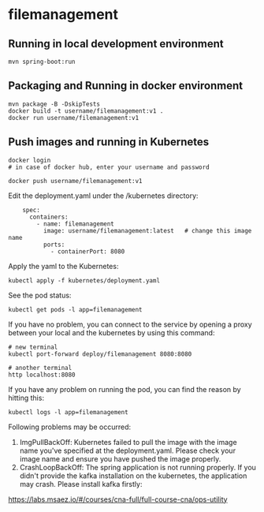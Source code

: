 # filemanagement

## Running in local development environment

```
mvn spring-boot:run
```

## Packaging and Running in docker environment

```
mvn package -B -DskipTests
docker build -t username/filemanagement:v1 .
docker run username/filemanagement:v1
```

## Push images and running in Kubernetes

```
docker login 
# in case of docker hub, enter your username and password

docker push username/filemanagement:v1
```

Edit the deployment.yaml under the /kubernetes directory:
```
    spec:
      containers:
        - name: filemanagement
          image: username/filemanagement:latest   # change this image name
          ports:
            - containerPort: 8080

```

Apply the yaml to the Kubernetes:
```
kubectl apply -f kubernetes/deployment.yaml
```

See the pod status:
```
kubectl get pods -l app=filemanagement
```

If you have no problem, you can connect to the service by opening a proxy between your local and the kubernetes by using this command:
```
# new terminal
kubectl port-forward deploy/filemanagement 8080:8080

# another terminal
http localhost:8080
```

If you have any problem on running the pod, you can find the reason by hitting this:
```
kubectl logs -l app=filemanagement
```

Following problems may be occurred:

1. ImgPullBackOff:  Kubernetes failed to pull the image with the image name you've specified at the deployment.yaml. Please check your image name and ensure you have pushed the image properly.
1. CrashLoopBackOff: The spring application is not running properly. If you didn't provide the kafka installation on the kubernetes, the application may crash. Please install kafka firstly:

https://labs.msaez.io/#/courses/cna-full/full-course-cna/ops-utility


